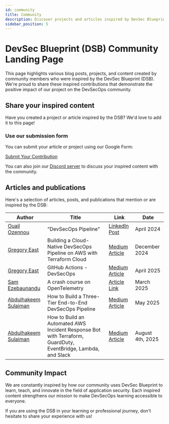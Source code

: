 ```yaml
---
id: community
title: Community
description: Discover projects and articles inspired by DevSec Blueprint
sidebar_position: 5
---
```


<!-- markdownlint-disable MD025 -->

# DevSec Blueprint (DSB) Community Landing Page

<!-- markdownlint-enable MD025 -->

This page highlights various blog posts, projects, and content created by community members who were inspired by the DevSec Blueprint (DSB). We're proud to share these inspired contributions that demonstrate the positive impact of our project on the DevSecOps community.

## Share your inspired content

Have you created a project or article inspired by the DSB? We'd love to add it to this page!

### Use our submission form

You can submit your article or project using our Google Form:

<a href="https://forms.gle/aqTSjzjXtvtPAS4p8" target="_blank" className="button button--primary">Submit Your Contribution</a>

You can also join our [Discord server](https://discord.gg/enMmUNq8jc) to discuss your inspired content with the community.

## Articles and publications

Here's a selection of articles, posts, and publications that mention or are inspired by the DSB:

| Author                                                                    | Title                                                                                                         | Link                                                                                                                                                                     | Date             |
| ------------------------------------------------------------------------- | ------------------------------------------------------------------------------------------------------------- | ------------------------------------------------------------------------------------------------------------------------------------------------------------------------ | ---------------- |
| [Ouail Ozennou](https://www.linkedin.com/in/ozennou/)                     | "DevSecOps Pipeline"                                                                                          | [LinkedIn Post](https://www.linkedin.com/posts/ozennou_devsecops-cicd-infrastructureascode-activity-7285679711353991169-2d-l?utm_source=share&utm_medium=member_desktop) | April 2024       |
| [Gregory East](https://medium.com/@gregoryeast1)                          | Building a Cloud-Native DevSecOps Pipeline on AWS with Terraform Cloud                                        | [Medium Article](https://medium.com/@gregoryeast1/building-a-cloud-native-devsecops-pipeline-on-aws-with-terraform-cloud-28060c3d9896)                                   | December 2024    |
| [Gregory East](https://medium.com/@gregoryeast1)                          | GitHub Actions - DevSecOps                                                                                    | [Medium Article](https://medium.com/@gregoryeast1/github-actions-devsecops-a3b5233669d5)                                                                                 | April 2025       |
| [Sam Ezebaunandu](https://www.linkedin.com/in/sam-ezebunandu/)            | A crash course on OpenTelemetry                                                                               | [Article Link](https://hezebnica.notion.site/Open-Telemetry-101-Instrumenting-a-Service-with-OpenTelemetry-1ab0e3bd249b804cbf69fa7f1b376a78?pvs=4)                       | March 2025       |
| [Abdulhakeem Sulaiman](https://www.linkedin.com/in/abdulhakeem-sulaiman/) | How to Build a Three-Tier End-to-End DevSecOps Pipeline                                                       | [Medium Article](https://towardsaws.com/how-to-build-a-three-tier-end-to-end-devsecops-pipeline-from-code-to-production-with-zero-3af51213161b)                          | May 2025         |
| [Abdulhakeem Sulaiman](https://www.linkedin.com/in/abdulhakeem-sulaiman/) | How to Build an Automated AWS Incident Response Bot with Terraform, GuardDuty, EventBridge, Lambda, and Slack | [Medium Article](https://towardsaws.com/how-to-build-an-automated-aws-incident-response-bot-with-terraform-guardduty-eventbridge-lambda-08ee8350f5ff)                    | August 4th, 2025 |

## Community Impact

We are constantly inspired by how our community uses DevSec Blueprint to learn, teach, and innovate in the field of application security. Each inspired content strengthens our mission to make DevSecOps learning accessible to everyone.

If you are using the DSB in your learning or professional journey, don't hesitate to share your experience with us!
